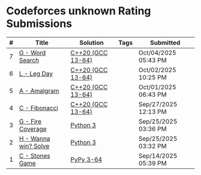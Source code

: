 # Codeforces unknown Rating Submissions

| # | Title | Solution | Tags | Submitted |
|:-:|-------|----------|------|-----------|
| 7 | [G - Word Search](https://codeforces.com/contest/105446/problem/G) | [C++20 (GCC 13-64)](https://codeforces.com/contest/105446/submission/341886246) |  | Oct/04/2025 05:43 PM |
| 6 | [L - Leg Day](https://codeforces.com/contest/105446/problem/L) | [C++20 (GCC 13-64)](https://codeforces.com/contest/105446/submission/341564108) |  | Oct/02/2025 10:25 PM |
| 5 | [A - Amalgram](https://codeforces.com/contest/105446/problem/A) | [C++20 (GCC 13-64)](https://codeforces.com/contest/105446/submission/341367581) |  | Oct/01/2025 06:43 PM |
| 4 | [C - Fibonacci](https://codeforces.com/contest/102644/problem/C) | [C++20 (GCC 13-64)](https://codeforces.com/contest/102644/submission/340743839) |  | Sep/27/2025 12:13 PM |
| 3 | [G - Fire Coverage](https://codeforces.com/contest/106068/problem/G) | [Python 3](https://codeforces.com/contest/106068/submission/340371857) |  | Sep/25/2025 03:36 PM |
| 2 | [H - Wanna win? Solve](https://codeforces.com/contest/106068/problem/H) | [Python 3](https://codeforces.com/contest/106068/submission/340370545) |  | Sep/25/2025 03:32 PM |
| 1 | [C - Stones Game](https://codeforces.com/contest/106068/problem/C) | [PyPy 3-64](https://codeforces.com/contest/106068/submission/338631681) |  | Sep/14/2025 05:39 PM |